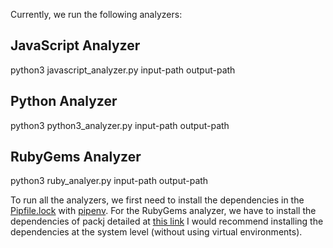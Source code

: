 Currently, we run the following analyzers:

## JavaScript Analyzer
python3 javascript_analyzer.py input-path output-path

## Python Analyzer

python3 python3_analyzer.py input-path output-path

## RubyGems Analyzer

python3 ruby_analyer.py input-path output-path

To run all the analyzers, we first need to install the dependencies in the [Pipfile.lock](Pipfile.lock) with [pipenv](https://pipenv.pypa.io/en/latest/).
For the RubyGems analyzer, we have to install the dependencies of packj detailed at [this link](https://github.com/ossillate-inc/packj?tab=readme-ov-file#3-source-repo) I would recommend installing the dependencies at the system level (without using virtual environments). 
